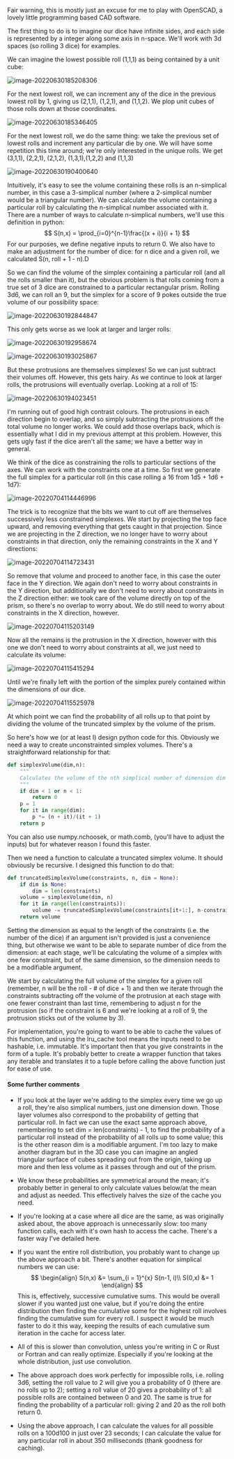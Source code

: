 Fair warning, this is mostly just an excuse for me to play with OpenSCAD, a lovely little programming based CAD software.

The first thing to do is to imagine our dice have infinite sides, and each side is represented by a integer along some axis in n-space. We'll work with 3d spaces (so rolling 3 dice) for examples. 

We can imagine the lowest possible roll (1,1,1) as being contained by a unit cube:

![image-20220630185208306](.\images\image1.png)

For the next lowest roll, we can increment any of the dice in the previous lowest roll by 1, giving us (2,1,1), (1,2,1), and (1,1,2). We plop unit cubes of those rolls down at those coordinates. 

![image-20220630185346405](.\images\image2.png)

For the next lowest roll, we do the same thing: we take the previous set of lowest rolls and increment any particular die by one. We will have some repetition this time around; we're only interested in the unique rolls. We get (3,1,1), (2,2,1), (2,1,2), (1,3,1),(1,2,2) and (1,1,3)

![image-20220630190400640](.\images\image3.png)

Intuitively, it's easy to see the volume containing these rolls is an n-simplical number, in this case a 3-simplical number (where a 2-simplical number would be a triangular number). We can calculate the volume containing a particular roll by calculating the n-simplical number associated with it. There are a number of ways to calculate n-simplical numbers, we'll use this definition in python:
$$
S(n,x) = \prod_{i=0}^{n-1}\frac{(x + i)}{i + 1}
$$
For our purposes, we define negative inputs to return 0. We also have to make an adjustment for the number of dice: for n dice and a given roll, we calculated S(n, roll + 1 - n).D

So we can find the volume of the simplex containing a particular roll (and all the rolls smaller than it), but the obvious problem is that rolls coming from a true set of 3 dice are constrained to a particular rectangular prism. Rolling 3d6, we can roll an 9, but the simplex for a score of 9 pokes outside the true volume of our possibility space:

![image-20220630192844847](.\images\image4.png)

This only gets worse as we look at larger and larger rolls:

![image-20220630192958674](.\images\image5.png)

![image-20220630193025867](.\images\image6.png)

But these protrusions are themselves simplexes! So we can just subtract their volumes off. However, this gets hairy. As we continue to look at larger rolls, the protrusions will eventually overlap. Looking at a roll of 15:

![image-20220630194023451](.\images\image7.png)

I'm running out of good high contrast colours. The protrusions in each direction begin to overlap, and so simply subtracting the protrusions off the total volume no longer works. We could add those overlaps back, which is essentially what I did in my previous attempt at this problem. However, this gets ugly fast if the dice aren't all the same; we have a better way in general. 

We think of the dice as constraining the rolls to particular sections of the axes. We can work with the constraints one at a time. So first we generate the full simplex for a particular roll (in this case rolling a 16 from 1d5 + 1d6 + 1d7):

![image-20220704114446996](.\images\image8.png)

The trick is to recognize that the bits we want to cut off are themselves successively less constrained simplexes. We start by projecting the top face upward, and removing everything that gets caught in that projection. Since we are projecting in the Z direction, we no longer have to worry about constraints in that direction, only the remaining constraints in the X and Y directions:

![image-20220704114723431](.\images\image9.png)

So remove that volume and proceed to another face, in this case the outer face in the Y direction. We again don't need to worry about constraints in the Y direction, but additionally we don't need to worry about constraints in the Z direction either: we took care of the volume directly on top of the prism, so there's no overlap to worry about. We do still need to worry about constraints in the X direction, however. 

![image-20220704115203149](.\images\image10.png)

Now all the remains is the protrusion in the X direction, however with this one we don't need to worry about constraints at all, we just need to calculate its volume:

![image-20220704115415294](C:\Users\Jacob\Downloads\dice\images\image11.png)

Until we're finally left with the portion of the simplex purely contained within the dimensions of our dice.

![image-20220704115525978](.\images\image12.png)

At which point we can find the probability of all rolls up to that point by dividing the volume of the truncated simplex by the volume of the prism. 

So here's how we (or at least I) design python code for this. Obviously we need a way to create unconstrainted simplex volumes. There's a straightforward relationship for that:

``` python
def simplexVolume(dim,n):
    """
    Calculates the volume of the nth simplical number of dimension dim 
    """
    if dim < 1 or n < 1:
        return 0
    p = 1
    for it in range(dim):
        p *= (n + it)/(it + 1)
    return p
```

You can also use numpy.nchoosek, or math.comb, (you'll have to adjust the inputs) but for whatever reason I found this faster. 

Then we need a function to calculate a truncated simplex volume. It should obviously be recursive. I designed this function to do that:

```python
def truncatedSimplexVolume(constraints, n, dim = None):
    if dim is None:
        dim = len(constraints)
    volume = simplexVolume(dim, n)
    for it in range(len(constraints)):
        volume -= truncatedSimplexVolume(constraints[it+1:], n-constraints[it], dim)
    return volume
```

Setting the dimension as equal to the length of the constraints (i.e. the number of the dice) if an argument isn't provided is just a convenience thing, but otherwise we want to be able to separate number of dice from the dimension: at each stage, we'll be calculating the volume of a simplex with one few constraint, but of the same dimension, so the dimension needs to be a modifiable argument.

We start by calculating the full volume of the simplex for a given roll (remember, n will be the roll - # of dice + 1) and then we iterate through the constraints subtracting off the volume of the protrusion at each stage with one fewer constraint than last time, remembering to adjust n for the protrusion (so if the constraint is 6 and we're looking at a roll of 9, the protrusion sticks out of the volume by 3).

For implementation, you're going to want to be able to cache the values of this function, and using the lru_cache tool means the inputs need to be hashable, i.e. immutable. It's important then that you give constraints in the form of a tuple. It's probably better to create a wrapper function that takes any iterable and translates it to a tuple before calling the above function just for ease of use. 

#### Some further comments

* If you look at the layer we're adding to the simplex every time we go up a roll, they're also simplical numbers, just one dimension down. Those layer volumes also correspond to the probability of getting that particular roll. In fact we can use the exact same approach above, remembering to set dim = len(constraints) - 1, to find the probability of a particular roll instead of the probability of all rolls up to some value; this is the other reason dim is a modifiable argument. I'm too lazy to make another diagram but in the 3D case you can imagine an angled triangular surface of cubes spreading out from the origin, taking up more and then less volume as it passes through and out of the prism. 

* We know these probabilities are symmetrical around the mean; it's probably better in general to only calculate values below/at the mean and adjust as needed. This effectively halves the size of the cache you need. 

* If you're looking at a case where all dice are the same, as was originally asked about, the above approach is unnecessarily slow: too many function calls, each with it's own hash to access the cache. There's a faster way I've detailed here. 

* If you want the entire roll distribution, you probably want to change up the above approach a bit. There's another equation for simplical numbers we can use:
  $$
  \begin{align}
  S(n,x) &= \sum_{i = 1}^{x} S(n-1, i)\\
  S(0,x) &= 1
  \end{align}
  $$
  This is, effectively, successive cumulative sums. This would be overall slower if you wanted just one value, but if you're doing the entire distribution then finding the cumulative some for the highest roll involves finding the cumulative sum for every roll. I suspect it would be much faster to do it this way, keeping the results of each cumulative sum iteration in the cache for access later. 

* All of this is slower than convolution, unless you're writing in C or Rust or Fortran and can really optimize. Especially if you're looking at the whole distribution, just use convolution. 

* The above approach does work perfectly for impossible rolls, i.e. rolling 3d6, setting the roll value to 2 will give you a probability of 0 (there are no rolls up to 2); setting a roll value of 20 gives a probability of 1: all possible rolls are contained between 0 and 20. The same is true for finding the probability of a particular roll: giving 2 and 20 as the roll both return 0.  

* Using the above approach, I can calculate the values for all possible rolls on a 100d100 in just over 23 seconds; I can calculate the value for any particular roll in about 350 milliseconds (thank goodness for caching). 